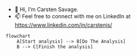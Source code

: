 - 👋 Hi, I’m Carsten Savage.
- 📫 Feel free to connect with me on LinkedIn at https://www.linkedin.com/in/carstenjs/

```mermaid
flowchart 
    A[Start analysis] --> B[Do The Analysis]
    B --> C[Finish the analysis]
```

